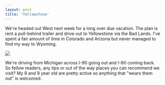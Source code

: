 ```yaml
---
layout: post  
title: 'Yellowstone'
---
```

We're headed out West next week for a long over due vacation. The plan is rent a pull-behind trailer and drive out to Yellowstone via the Bad Lands. I've spent a fair amount of time in Colorado and Arizona but never managed to find my way to Wyoming.

![](http://www.nationalparklover.com/images/wyoming-montana/Yellowstone/yellowstone_0001.JPG)

We're driving from Michigan across I-90 going out and I-80 coming back. So fellow readers, any tips or out of the way places you can recommend we visit? My 8 and 9 year old are pretty active so anything that "wears them out" is welcomed.
